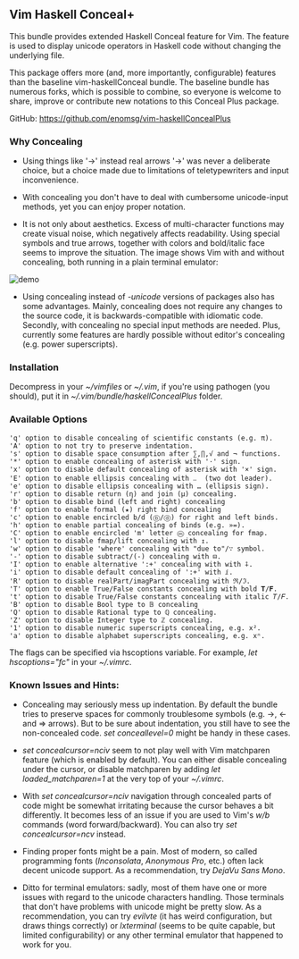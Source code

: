 ## Vim Haskell Conceal+

This bundle provides extended Haskell Conceal feature for Vim. The feature
is used to display unicode operators in Haskell code without changing the
underlying file.

This package offers more (and, more importantly, configurable) features
than the baseline vim-haskellConceal bundle. The baseline bundle has
numerous forks, which is possible to combine, so everyone is welcome to
share, improve or contribute new notations to this Conceal Plus package.

GitHub: https://github.com/enomsg/vim-haskellConcealPlus

### Why Concealing

- Using things like '->' instead real arrows '→' was never a deliberate
  choice, but a choice made due to limitations of teletypewriters and
  input inconvenience.

- With concealing you don't have to deal with cumbersome unicode-input
  methods, yet you can enjoy proper notation.

- It is not only about aesthetics. Excess of multi-character functions may
  create visual noise, which negatively affects readability. Using special
  symbols and true arrows, together with colors and bold/italic face seems
  to improve the situation. The image shows Vim with and without
  concealing, both running in a plain terminal emulator:

![demo](https://github.com/enomsg/vim-haskellConcealPlus/raw/master/demo.png)

- Using concealing instead of *-unicode* versions of packages also has
  some advantages. Mainly, concealing does not require any changes to the
  source code, it is backwards-compatible with idiomatic code. Secondly,
  with concealing no special input methods are needed. Plus, currently
  some features are hardly possible without editor's concealing (e.g.
  power superscripts).

### Installation

Decompress in your *~/vimfiles* or *~/.vim*, if you're using pathogen (you
should), put it in *~/.vim/bundle/haskellConcealPlus* folder.

### Available Options

    'q' option to disable concealing of scientific constants (e.g. π).
    'A' option to not try to preserve indentation.
    's' option to disable space consumption after ∑,∏,√ and ¬ functions.
    '*' option to enable concealing of asterisk with '⋅' sign.
    'x' option to disable default concealing of asterisk with '×' sign.
    'E' option to enable ellipsis concealing with ‥  (two dot leader).
    'e' option to disable ellipsis concealing with … (ellipsis sign).
    'r' option to disable return (η) and join (µ) concealing.
    'b' option to disable bind (left and right) concealing
    'f' option to enable formal (★) right bind concealing
    'c' option to enable encircled b/d (ⓑ/ⓓ) for right and left binds.
    'h' option to enable partial concealing of binds (e.g. »=).
    'C' option to enable encircled 'm' letter ⓜ concealing for fmap.
    'l' option to disable fmap/lift concealing with ↥.
    'w' option to disable 'where' concealing with "due to"/∵ symbol.
    '-' option to disable subtract/(-) concealing with ⊟.
    'I' option to enable alternative ':+' concealing with with ⨢.
    'i' option to disable default concealing of ':+' with ⅈ.
    'R' option to disable realPart/imagPart concealing with ℜ/ℑ.
    'T' option to enable True/False constants concealing with bold 𝐓/𝐅.
    't' option to disable True/False constants concealing with italic 𝑇/𝐹.
    'B' option to disable Bool type to 𝔹 concealing
    'Q' option to disable Rational type to ℚ concealing.
    'Z' option to disable Integer type to ℤ concealing.
    '1' option to disable numeric superscripts concealing, e.g. x².
    'a' option to disable alphabet superscripts concealing, e.g. xⁿ.

The flags can be specified via hscoptions variable. For example, *let
hscoptions="fc"* in your *~/.vimrc*.

### Known Issues and Hints:

- Concealing may seriously mess up indentation. By default the bundle
  tries to preserve spaces for commonly troublesome symbols (e.g. ->, <-
  and => arrows). But to be sure about indentation, you still have to see
  the non-concealed code. *set conceallevel=0* might be handy in these
  cases.

- *set concealcursor=nciv* seem to not play well with Vim matchparen
  feature (which is enabled by default). You can either disable concealing
  under the cursor, or disable matchparen by adding *let
  loaded_matchparen=1* at the very top of your *~/.vimrc*.

- With *set concealcursor=nciv* navigation through concealed parts of code
  might be somewhat irritating because the cursor behaves a bit
  differently. It becomes less of an issue if you are used to Vim's *w/b*
  commands (word forward/backward). You can also try *set
  concealcursor=ncv* instead.

- Finding proper fonts might be a pain. Most of modern, so called
  programming fonts (*Inconsolata*, *Anonymous Pro*, etc.) often lack
  decent unicode support. As a recommendation, try *DejaVu Sans Mono*.

- Ditto for terminal emulators: sadly, most of them have one or more
  issues with regard to the unicode characters handling. Those terminals
  that don't have problems with unicode might be pretty slow. As a
  recommendation, you can try *evilvte* (it has weird configuration, but
  draws things correctly) or *lxterminal* (seems to be quite capable, but
  limited configurability) or any other terminal emulator that happened to
  work for you.
